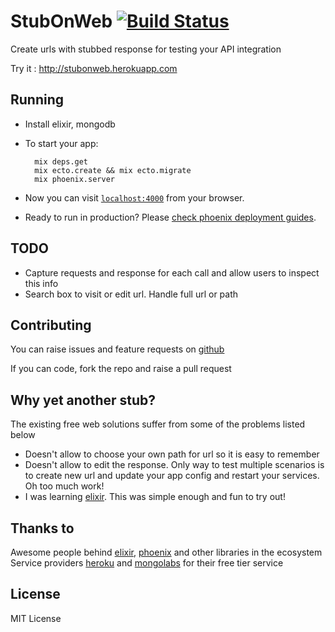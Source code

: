 # StubOnWeb [![Build Status](https://travis-ci.org/endeepak/stub_on_web.svg?branch=master)](https://travis-ci.org/endeepak/stub_on_web)

Create urls with stubbed response for testing your API integration

Try it : http://stubonweb.herokuapp.com

## Running

* Install elixir, mongodb

* To start your app:

		mix deps.get
		mix ecto.create && mix ecto.migrate
		mix phoenix.server

* Now you can visit [`localhost:4000`](http://localhost:4000) from your browser.

* Ready to run in production? Please [check phoenix deployment guides](http://www.phoenixframework.org/docs/deployment).

## TODO

* Capture requests and response for each call and allow users to inspect this info
* Search box to visit or edit url. Handle full url or path


## Contributing

You can raise issues and feature requests on [github](https://github.com/endeepak/stub_on_web/issues)

If you can code, fork the repo and raise a pull request

## Why yet another stub?

The existing free web solutions suffer from some of the problems listed below

* Doesn't allow to choose your own path for url so it is easy to remember
* Doesn't allow to edit the response. Only way to test multiple scenarios is to create new url and update your app config and restart your services. Oh too much work!
* I was learning [elixir](http://elixir-lang.org/). This was simple enough and fun to try out!

## Thanks to 

Awesome people behind [elixir](elixir-lang.org), [phoenix](phoenixframework.org) and other libraries in the ecosystem
Service providers [heroku](https://www.heroku.com/home) and [mongolabs](https://mongolab.com/) for their free tier service


## License

MIT License